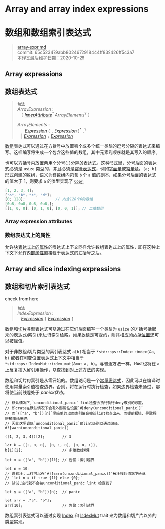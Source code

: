 # Array and array index expressions
# 数组和数组索引表达式

>[array-expr.md](https://github.com/rust-lang/reference/blob/master/src/expressions/array-expr.md)\
>commit: 65c523479abb8024672918444ff839426ff5c3a7 \
>本译文最后维护日期：2020-10-26

## Array expressions
## 数组表达式

> **<sup>句法</sup>**\
> _ArrayExpression_ :\
> &nbsp;&nbsp; `[` [_InnerAttribute_]<sup>\*</sup> _ArrayElements_<sup>?</sup> `]`
>
> _ArrayElements_ :\
> &nbsp;&nbsp; &nbsp;&nbsp; [_Expression_] ( `,` [_Expression_] )<sup>\*</sup> `,`<sup>?</sup>\
> &nbsp;&nbsp; | [_Expression_] `;` [_Expression_]

[数组](../types/array.md)表达式可以通过在方括号中放置零个或多个统一类型的逗号分隔的表达式来编写。这样编写将生成一个包含这些值的数组，其中元素的顺序就是其写入的顺序。

也可以方括号内放置两用个分号(`;`)分隔的表达式。这种形式里，分号后面的表达式必须是 `usize` 类型的，并且必须是[常量表达式][constant expression]，例如[字面量](../tokens.md#literals)或[常量项](../items/constant-items.md)。`[a; b]` 形式创建的数组，语义为该数组内包含 `b` 个 `a` 值的副本。如果分号后面的表达式的值大于 1，则要求 `a` 的类型实现了 [`Copy`](../special-types-and-traits.md#copy)。

```rust
[1, 2, 3, 4];
["a", "b", "c", "d"];
[0; 128];              // 内含128个0的数组
[0u8, 0u8, 0u8, 0u8,];
[[1, 0, 0], [0, 1, 0], [0, 0, 1]]; // 二维数组
```

### Array expression attributes
### 数组表达式上的属性

允许[块表达式上的属性][attributes on block expressions]的表达式上下文同样允许数组表达式上的属性，即在这种上下文下允许[内部属性][Inner attributes]直接位于表达式的左括号之后。

## Array and slice indexing expressions
## 数组和切片索引表达式
check from here
> **<sup>句法</sup>**\
> _IndexExpression_ :\
> &nbsp;&nbsp; [_Expression_] `[` [_Expression_] `]`

[数组](../types/array.md)和[切片](../types/slice.md)类型表达式可以通过在它们后面编写一个类型为 `usize` 的方括号括起来的表达式(索引)来进行索引检索。如果数组是可变的，则其相应的[内存位置][memory location]还可以被赋值。

对于非数组/切片类型的索引表达式 `a[b]` 相当于 `*std::ops::Index::index(&a, b)` 或者在可变位置表达式上下文中相当于 `*std::ops::IndexMut::index_mut(&mut a, b)`。与普通方法一样，Rust也将在 `a` 上反复插入解引用操作，以查找到对上述方法的实现。

数组和切片的索引是从零开始的。数组访问是一个[常量表达式][constant expression]，因此可以在编译时使用常量索引值检查边界。否则，将在运行时执行检查，如果边界检查未通过，那将使当前线程处于 *panick状态*。

```rust,should_panic
// 默认情况下,`unconditional_panic` lint检查会执行执行deny级别的设置，
// 即crate在默认情况下会有外部属性设置`#[deny(unconditional_panic)]`
// 而`(["a", "b"])[n]`里简单的动态索引值会被该lint检查出来，而提前报错，导致程序被拒绝编译。
// 因此这里调低`unconditional_panic`的lint级别以通过编译。
#![warn(unconditional_panic)]

([1, 2, 3, 4])[2];        // 3

let b = [[1, 0, 0], [0, 1, 0], [0, 0, 1]];
b[1][2];                  // 多维数组索引

let x = (["a", "b"])[10]; // 告警：索引越界

let n = 10; 
// 译者注：上行可以在`#![warn(unconditional_panic)]`被注释的情况下换成
// `let n = if true {10} else {0};` 
// 试试,这行就不会被unconditional_panic lint 检查到了
  
let y = (["a", "b"])[n];  // panic

let arr = ["a", "b"];
arr[10];                  // 告警：索引越界
```

数组索引表达式可以通过实现 [Index] 和 [IndexMut] trait 来为数组和切片片以外的类型实现。

[IndexMut]: ../../std/ops/trait.IndexMut.html
[Index]: ../../std/ops/trait.Index.html
[Inner attributes]: ../attributes.md
[_Expression_]: ../expressions.md
[_InnerAttribute_]: ../attributes.md
[attributes on block expressions]: block-expr.md#attributes-on-block-expressions
[constant expression]: ../const_eval.md#constant-expressions
[memory location]: ../expressions.md#place-expressions-and-value-expressions

<!-- 2020-10-25 -->
<!-- checked -->
